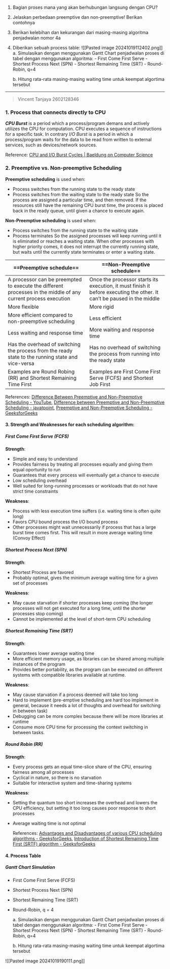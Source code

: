 1. Bagian proses mana yang akan berhubungan langsung dengan CPU?
2. Jelaskan perbedaan preemptive dan non-preemptive! Berikan contohnya
3. Berikan kelebihan dan kekurangan dari masing-masing algoritma penjadwalan nomor 4a
4. Diberikan sebuah process table:
   ![[Pasted image 20241019112402.png]]
   a. Simulasikan dengan menggunakan Gantt Chart penjadwalan proses di tabel dengan menggunakan algoritma:
	   - First Come First Serve
	   - Shortest Process Next (SPN)
	   - Shortest Remaining Time (SRT)
	   - Round-Robin, q=4

   b. Hitung rata-rata masing-masing waiting time untuk keempat algortima tersebut

---

> Vincent Tanjaya
> 2602128346

### 1. Process that **connects directly to CPU** 
***CPU Burst*** is a period which a process/program demans and actively utilizes the CPU for computation. CPU executes a sequence of instructions for a specific task. In contrary *I/O Burst* is a period in which a process/program waits for the data to be read from written to external services, such as devices/network sources.
   
Reference: [CPU and I/O Burst Cycles | Baeldung on Computer Science](https://www.baeldung.com/cs/cpu-io-burst-cycles)

### 2. **Preemptive** vs. **Non-preemptive** Scheduling 
**Preemptive scheduling** is used when:
   - Process switches from the running state to the ready state 
   - Process switches from the waiting state to the ready state
So the process are assigned a particular time, and then removed. If the resources still have the remaining CPU burst time, the process is placed back in the ready queue, until given a chance to execute again.
   
**Non-Preemptive scheduling** is used when:
   - Process switches from the running state to the waiting state
   - Process terminates
So the assigned processes will keep running until it is eliminated or reaches a waiting state. When other processes with higher priority comes, it does not interrupt the currently running state, but waits until the currently state terminates or enter a waiting state.

| ==**Preemptive schedule**==                                                                                    | ==**Non-Preemptive schedule**==                                                                                         |
| -------------------------------------------------------------------------------------------------------------- | ----------------------------------------------------------------------------------------------------------------------- |
| A processor can be preempted to execute the different processes in the middle of any current process execution | Once the processor starts its execution, it must finish it before executing the other. It can’t be paused in the middle |
| More flexible                                                                                                  | More rigid                                                                                                              |
| More efficient compared to non-preemptive scheduling                                                           | Less efficient                                                                                                          |
| Less waiting and response time                                                                                 | More waiting and response time                                                                                          |
| Has the overhead of switching the process from the ready state to the running state and vice-versa             | Has no overhead of switching the process from running into  the ready state                                             |
| Examples are Round Robing (RR) and Shortest Remaining Time First                                               | Examples are First Come First Serve (FCFS) and Shortest Job First                                                       |

   References: [Difference Between Preemptive and Non-Preemptive Scheduling - YouTube](https://www.youtube.com/watch?v=UlpgVptO5Gk), [Difference between Preemptive and Non-Preemptive Scheduling - javatpoint](https://www.javatpoint.com/preemptive-vs-non-preemptive-scheduling), [Preemptive and Non-Preemptive Scheduling - GeeksforGeeks](https://www.geeksforgeeks.org/preemptive-and-non-preemptive-scheduling/)

#### 3. **Strength and Weaknesses** for each scheduling algorithm:
##### First Come First Serve (FCFS)
**Strength**:
- Simple and easy to understand
- Provides fairness by treating all processes equally and giving them equal oportunity to run
- Guarantees that every process will eventually get a chance to execute
- Low scheduling overhead
- Well suited for long-running processes or workloads that do not have strict time constraints

**Weakness**:
- Process with less execution time suffers (i.e. waiting time is often quite long)
- Favors CPU bound process the I/O bound process
- Other processes might wait unnecessarily if process that has a large burst time comes first. This will result in more average waiting time (Convoy Effect)

##### Shortest Process Next (SPN)
**Strength**:
- Shortest Process are favored
- Probably optimal, gives the minimum average waiting time for a given set of processes

**Weakness**:
- May cause starvation if shorter processes keep coming (the longer processes will not get executed for a long time, until the shorter processes stop coming)
- Cannot be implemented at the level of short-term CPU scheduling

##### Shortest Remaining Time (SRT)
**Strength**:
- Guarantees lower average waiting time
- More efficient memory usage, as libraries can be shared among multiple instances of the program
- Provides better portability, as the program can be executed on different systems with compatible libraries available at runtime.

**Weakness**:
- May cause starvation if a process deemed will take too long
- Hard to implement (pre-emptive scheduling are hard too implement in general, because it needs a lot of thoughts and overhead for switching in between task)
- Debugging can be more complex because there will be more libraries at runtime
- Consume more CPU time for processing the context switching in between tasks.


##### Round Robin (RR)
**Strength**:
- Every process gets an equal time-slice share of the CPU, ensuring fairness among all processes
- Cyclical in nature, so there is no starvation
- Suitable for interactive system and time-sharing systems

**Weakness**:
- Setting the quantum too short increases the overhead and lowers the CPU efficiency, but setting it too long causes poor response to short processes
- Average waiting time is not optimal
   
   References: [Advantages and Disadvantages of various CPU scheduling algorithms - GeeksforGeeks](https://www.geeksforgeeks.org/advantages-and-disadvantages-of-various-cpu-scheduling-algorithms/), [Introduction of Shortest Remaining Time First (SRTF) algorithm - GeeksforGeeks](https://www.geeksforgeeks.org/introduction-of-shortest-remaining-time-first-srtf-algorithm/)

#### 4. **Process Table** 
##### Gantt Chart Simulation
- First Come First Serve (FCFS)
- Shortest Process Next (SPN)
- Shortest Remaining Time (SRT)
- Round-Robin, q = 4

   a. Simulasikan dengan menggunakan Gantt Chart penjadwalan proses di tabel dengan menggunakan algoritma:
	   - First Come First Serve
	   - Shortest Process Next (SPN)
	   - Shortest Remaining Time (SRT)
	   - Round-Robin, q=4

   b. Hitung rata-rata masing-masing waiting time untuk keempat algortima tersebut

![[Pasted image 20241019190111.png]]
